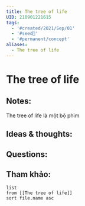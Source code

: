 ```yaml
---
title: The tree of life
UID: 210901221615
tags:
  - '#created/2021/Sep/01'
  - '#seed🥜'
  - '#permanent/concept'
aliases:
  - The tree of life
---
```

# The tree of life

## Notes:
The tree of life là một bộ phim

## Ideas & thoughts:

## Questions:


## Tham khảo:
```dataview
list
from [[The tree of life]]
sort file.name asc
```